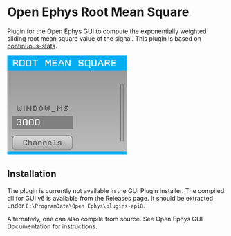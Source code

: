 # Open Ephys Root Mean Square

Plugin for the Open Ephys GUI to compute the exponentially weighted sliding root mean square value of the signal. This plugin is based on [continuous-stats](https://github.com/tne-lab/continuous-stats).

![](Resources/UI.png?raw=true)
## Installation

The plugin is currently not available in the GUI Plugin installer. The compiled dll for GUI v6 is available from the Releases page. It should be extracted under `C:\ProgramData\Open Ephys\plugins-api8`.

Alternativly, one can also compile from source. See Open Ephys GUI Documentation for instructions.
